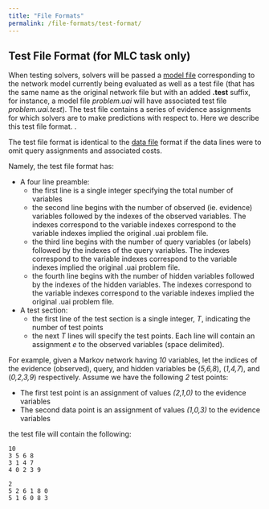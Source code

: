 ```yaml
---
title: "File Formats"
permalink: /file-formats/test-format/
---
```


## Test File Format (for MLC task only)
When testing solvers, solvers will be passed a [model file](../model-format.md) corresponding to the network model currently being evaluated 
as well as a test file (that has the same name as the original network file but with an added **.test** suffix, 
for instance, a model file _problem.uai_ will have associated test file _problem.uai.test_).  The test file contains a series of evidence assignments 
for which solvers are to make predictions with respect to.  Here we describe this test file format.
.

The test file format is identical to the [data file](../model-format.md) format
if the data lines were to omit query assignments and associated costs.


Namely, the test file format has:
* A four line preamble:
    * the first line is a single integer specifying the total number of variables
    * the second line begins with the number of observed (ie. evidence) variables followed by the indexes of the observed variables. The indexes correspond to the variable indexes correspond to the variable indexes implied the original .uai problem file.
    * the third line begins with the number of query variables (or labels) followed by the indexes of the query variables. The indexes correspond to the variable indexes correspond to the variable indexes implied the original .uai problem file.
    * the fourth line begins with the number of hidden variables followed by the indexes of the hidden variables. The indexes correspond to the variable indexes correspond to the variable indexes implied the original .uai problem file.
* A test section:
    * the first line of the test section is a single integer, _T_, indicating the number of test points
    * the next _T_ lines will specify the test points. Each line will contain an assignment _e_ to the observed variables (space delimited). 

For example, given a Markov network having _10_ variables, let the indices of the evidence (observed), query, and hidden variables be (_5,6,8_), (_1,4,7_), and (_0,2,3,9_) respectively. Assume we have the following _2_ test points:

* The first test point is an assignment of values _(2,1,0)_ to the evidence variables
* The second data point is an assignment of values _(1,0,3)_ to the evidence variables

the test file will contain the following:

```
10
3 5 6 8
3 1 4 7
4 0 2 3 9

2
5 2 6 1 8 0
5 1 6 0 8 3
```
